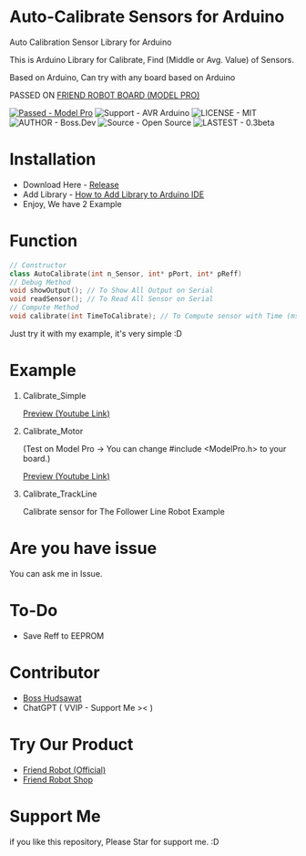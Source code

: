 # Auto-Calibrate Sensors for Arduino
Auto Calibration Sensor Library for Arduino

This is Arduino Library for Calibrate, Find (Middle or Avg. Value) of Sensors.

Based on Arduino, Can try with any board based on Arduino

PASSED ON <a href="http://www.friendrobotshop.com/product/65/board-model-pro">FRIEND ROBOT BOARD (MODEL PRO)</a>

[![Passed - Model Pro](https://img.shields.io/badge/PASSED-Model_Pro-2ea44f)](http://www.friendrobotshop.com/product/65/board-model-pro)
![Support - AVR Arduino](https://img.shields.io/badge/SUPPORT-AVR_Arduino-2ea44f)
![LICENSE - MIT](https://img.shields.io/badge/LICENSE-MIT-2ea44f) <br/>
![AUTHOR - Boss.Dev](https://img.shields.io/badge/AUTHOR-BossBoxing-2ea44f)
![Source - Open Source](https://img.shields.io/badge/SOURCE-Open_Source-2ea44f)
![LASTEST - 0.3beta](https://img.shields.io/badge/LASTEST-0.3beta-2ea44f)
# Installation

- Download Here - <a href="https://github.com/BossBoxing/autocalibration_sensor/releases">Release</a>
- Add Library - <a href="https://support.arduino.cc/hc/en-us/articles/5145457742236-Add-libraries-to-Arduino-IDE">How to Add Library to Arduino IDE</a>
- Enjoy, We have 2 Example

# Function

```cpp
// Constructor
class AutoCalibrate(int n_Sensor, int* pPort, int* pReff)
// Debug Method
void showOutput(); // To Show All Output on Serial
void readSensor(); // To Read All Sensor on Serial
// Compute Method
void calibrate(int TimeToCalibrate); // To Compute sensor with Time (ms.)
```

Just try it with my example, it's very simple :D

# Example

1. Calibrate_Simple
   
   <a href="https://www.youtube.com/watch?v=JVZyO-eq-WA">Preview (Youtube Link)</a> 

2. Calibrate_Motor 
   
   (Test on Model Pro -> You can change #include <ModelPro.h> to your board.)

    <a href="https://www.youtube.com/watch?v=yv9DqHfQLeA">Preview (Youtube Link)</a>

3. Calibrate_TrackLine

   Calibrate sensor for The Follower Line Robot Example


# Are you have issue

You can ask me in Issue.
# To-Do

- Save Reff to EEPROM

# Contributor

- <a href="">Boss Hudsawat</a>
- ChatGPT ( VVIP - Support Me >< )

# Try Our Product

- <a href="https://www.friendrobot.co/">Friend Robot (Official)</a>
- <a href="http://www.friendrobotshop.com/">Friend Robot Shop</a>
# Support Me
if you like this repository, Please Star for support me. :D